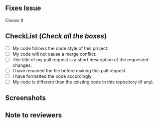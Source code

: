 <!-- If your PR fixes an open issue, use 'Closes #999' to link your PR with the issue. #999 stands for the issue number you are fixing -->

## Fixes Issue

<!-- Remove this section if not applicable -->
Closes #
<!-- Example: Closes #31 -->

## CheckList (*Check all the boxes*) <!-- Follow the above conventions to check the box -->

<!-- Example:- [x] My code follows the code style of this project. -->
<!-- Note:- To check it, use a "x"! -->

- [ ] My code follows the code style of this project.
- [ ] My code will not cause a merge conflict.
- [ ] The title of my pull request is a short description of the requested changes.
- [ ] I have renamed the file before making this pull request.
- [ ] I have formatted the code accordingly.
- [ ] My code is different than the existing code in this repository (if any).

## Screenshots

<!-- [OPTIONAL] Add all the screenshots which support your changes -->

## Note to reviewers

<!-- [OPTIONAL] Add notes to reviewers if applicable -->
